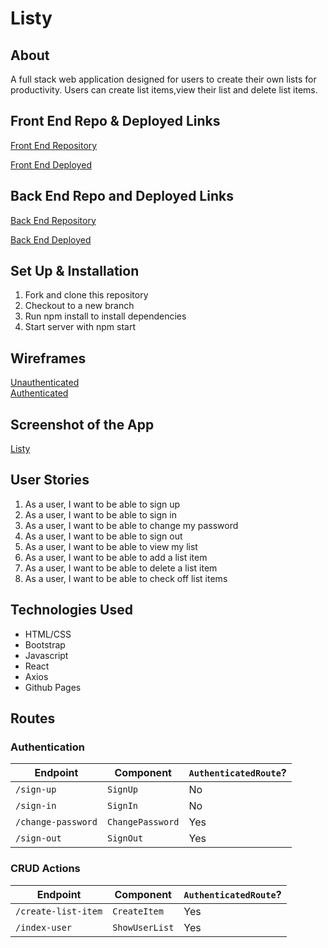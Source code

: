 # Listy

## About

A full stack web application designed for users to create their own lists for productivity. Users can create list items,view their list and delete list items.

## Front End Repo & Deployed Links

[Front End Repository](https://github.com/NSurawski/list-app-client)

[Front End Deployed](https://nsurawski.github.io/list-app-client/#/)

## Back End Repo and Deployed Links

[Back End Repository](https://github.com/NSurawski/list-app-API)

[Back End Deployed](https://git.heroku.com/mighty-plains-75118.git)

## Set Up & Installation

1. Fork and clone this repository
2. Checkout to a new branch
3. Run npm install to install dependencies
4. Start server with npm start

## Wireframes

[Unauthenticated](https://imgur.com/b8y8ACb)  
[Authenticated](https://imgur.com/rmyV9UU)

## Screenshot of the App

[Listy](https://imgur.com/IMpVmBM)

## User Stories

1.  As a user, I want to be able to sign up
2.  As a user, I want to be able to sign in
3.  As a user, I want to be able to change my password
4.  As a user, I want to be able to sign out
5.  As a user, I want to be able to view my list
6.  As a user, I want to be able to add a list item
7. As a user, I want to be able to delete a list item
8. As a user, I want to be able to check off list items

## Technologies Used

- HTML/CSS
- Bootstrap
- Javascript
- React
- Axios
- Github Pages

## Routes

### Authentication

| Endpoint         | Component | `AuthenticatedRoute`? |
|------------------|-------------------|-------|
| `/sign-up`       | `SignUp`    | No |
| `/sign-in`       | `SignIn`    | No |
| `/change-password` | `ChangePassword`  | Yes |
| `/sign-out`        | `SignOut`   | Yes |

### CRUD Actions

| Endpoint         | Component | `AuthenticatedRoute`? |
|------------------|-------------------|-------|
| `/create-list-item`  | `CreateItem`    | Yes |
| `/index-user`       | `ShowUserList`    | Yes |
